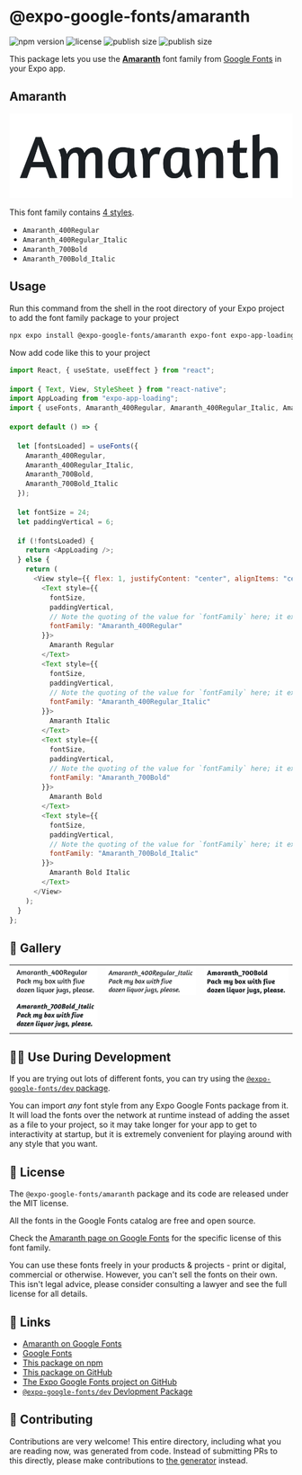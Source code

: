 # @expo-google-fonts/amaranth

![npm version](https://flat.badgen.net/npm/v/@expo-google-fonts/amaranth)
![license](https://flat.badgen.net/github/license/expo/google-fonts)
![publish size](https://flat.badgen.net/packagephobia/install/@expo-google-fonts/amaranth)
![publish size](https://flat.badgen.net/packagephobia/publish/@expo-google-fonts/amaranth)

This package lets you use the [**Amaranth**](https://fonts.google.com/specimen/Amaranth) font family from [Google Fonts](https://fonts.google.com/) in your Expo app.

## Amaranth

![Amaranth](./font-family.png)

This font family contains [4 styles](#-gallery).

- `Amaranth_400Regular`
- `Amaranth_400Regular_Italic`
- `Amaranth_700Bold`
- `Amaranth_700Bold_Italic`

## Usage

Run this command from the shell in the root directory of your Expo project to add the font family package to your project

```sh
npx expo install @expo-google-fonts/amaranth expo-font expo-app-loading
```

Now add code like this to your project

```js
import React, { useState, useEffect } from "react";

import { Text, View, StyleSheet } from "react-native";
import AppLoading from "expo-app-loading";
import { useFonts, Amaranth_400Regular, Amaranth_400Regular_Italic, Amaranth_700Bold, Amaranth_700Bold_Italic } from '@expo-google-fonts/amaranth';

export default () => {

  let [fontsLoaded] = useFonts({
    Amaranth_400Regular, 
    Amaranth_400Regular_Italic, 
    Amaranth_700Bold, 
    Amaranth_700Bold_Italic
  });

  let fontSize = 24;
  let paddingVertical = 6;

  if (!fontsLoaded) {
    return <AppLoading />;
  } else {
    return (
      <View style={{ flex: 1, justifyContent: "center", alignItems: "center" }}>
        <Text style={{
          fontSize,
          paddingVertical,
          // Note the quoting of the value for `fontFamily` here; it expects a string!
          fontFamily: "Amaranth_400Regular"
        }}>
          Amaranth Regular
        </Text>
        <Text style={{
          fontSize,
          paddingVertical,
          // Note the quoting of the value for `fontFamily` here; it expects a string!
          fontFamily: "Amaranth_400Regular_Italic"
        }}>
          Amaranth Italic
        </Text>
        <Text style={{
          fontSize,
          paddingVertical,
          // Note the quoting of the value for `fontFamily` here; it expects a string!
          fontFamily: "Amaranth_700Bold"
        }}>
          Amaranth Bold
        </Text>
        <Text style={{
          fontSize,
          paddingVertical,
          // Note the quoting of the value for `fontFamily` here; it expects a string!
          fontFamily: "Amaranth_700Bold_Italic"
        }}>
          Amaranth Bold Italic
        </Text>
      </View>
    );
  }
};
```

## 🔡 Gallery


||||
|-|-|-|
|![Amaranth_400Regular](./Amaranth_400Regular.ttf.png)|![Amaranth_400Regular_Italic](./Amaranth_400Regular_Italic.ttf.png)|![Amaranth_700Bold](./Amaranth_700Bold.ttf.png)||
|![Amaranth_700Bold_Italic](./Amaranth_700Bold_Italic.ttf.png)||||


## 👩‍💻 Use During Development

If you are trying out lots of different fonts, you can try using the [`@expo-google-fonts/dev` package](https://github.com/expo/google-fonts/tree/master/font-packages/dev#readme).

You can import _any_ font style from any Expo Google Fonts package from it. It will load the fonts over the network at runtime instead of adding the asset as a file to your project, so it may take longer for your app to get to interactivity at startup, but it is extremely convenient for playing around with any style that you want.


## 📖 License

The `@expo-google-fonts/amaranth` package and its code are released under the MIT license.

All the fonts in the Google Fonts catalog are free and open source.

Check the [Amaranth page on Google Fonts](https://fonts.google.com/specimen/Amaranth) for the specific license of this font family.

You can use these fonts freely in your products & projects - print or digital, commercial or otherwise. However, you can't sell the fonts on their own. This isn't legal advice, please consider consulting a lawyer and see the full license for all details.

## 🔗 Links

- [Amaranth on Google Fonts](https://fonts.google.com/specimen/Amaranth)
- [Google Fonts](https://fonts.google.com/)
- [This package on npm](https://www.npmjs.com/package/@expo-google-fonts/amaranth)
- [This package on GitHub](https://github.com/expo/google-fonts/tree/master/font-packages/amaranth)
- [The Expo Google Fonts project on GitHub](https://github.com/expo/google-fonts)
- [`@expo-google-fonts/dev` Devlopment Package](https://github.com/expo/google-fonts/tree/master/font-packages/dev)

## 🤝 Contributing

Contributions are very welcome! This entire directory, including what you are reading now, was generated from code. Instead of submitting PRs to this directly, please make contributions to [the generator](https://github.com/expo/google-fonts/tree/master/packages/generator) instead.
